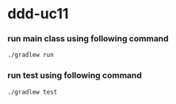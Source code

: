 # ddd-uc11

### run main class using following command
```bash
./gradlew run
```

### run test using following command
```bash
./gradlew test
```
